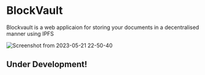 # BlockVault

Blockvault is a web applicaion for storing your documents in a decentralised manner using IPFS 

![Screenshot from 2023-05-21 22-50-40](https://github.com/Dhruwang/BlockVault/assets/67850763/a3aea35f-87f4-4e4c-9ca1-4ac768dd7066)

## Under Development! 


